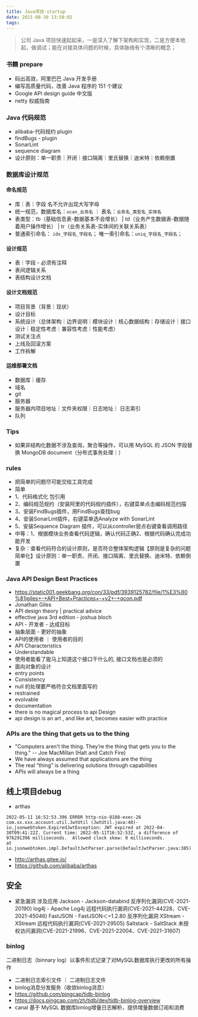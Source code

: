 ```yaml
---
title: Java项目-startup
date: 2021-08-30 13:58:02
tags:
---
```


> 公司 Java 项目快速起起来，一是深入了解下架构和实现，二是方便本地起，做调试；能在对接具体问题的时候，具体脉络有个清晰的概念；

### 书籍 prepare

- 码出高效，阿里巴巴 Java 开发手册
- 编写高质量代码，改善 Java 程序的 151 个建议
- Google API design guide 中文版
- netty 权威指南

### Java 代码规范

- alibaba-代码规约 plugin
- findBugs - plugin
- SonarLint
- sequence diagram
- 设计原则：单一职责｜开闭｜接口隔离｜里氏替换｜迪米特｜依赖倒置

### 数据库设计规范

#### 命名规范

- 库｜表｜字段 名不允许出现大写字母
- 统一规范，数据库名：`ucan_业务名` ｜ 表名：`业务名_类型名_实体名`
- 表类型：tb（基础信息表-数据基本不会增长） | td（业务产生数据表-数据随着用户操作增长） | tr（业务关系表-实体间的关联关系表）
- 普通索引命名： `idx_字段名_字段名`； 唯一索引命名：`uniq_字段名_字段名`；

#### 设计规范

- 表｜字段 - 必须有注释
- 表间逻辑关系
- 表结构设计文档

#### 设计文档规范

- 项目背景（背景｜现状）
- 设计目标
- 系统设计（总体架构｜边界说明｜模块设计｜核心数据结构｜存储设计｜接口设计｜稳定性考虑｜兼容性考虑｜性能考虑）
- 测试关注点
- 上线及回滚方案
- 工作拆解

#### 运维部署文档

- 数据库｜缓存
- 域名
- git
- 服务器
- 服务器内项目地址｜文件夹权限｜日志地址｜ 日志索引
- 队列

### Tips

- 如果非结构化数据不涉及查询，聚合等操作，可以用 MySQL 的 JSON 字段替换 MongoDB document（分布式事务处理｜）

### rules
- 把简单的问题尽可能交给工具完成
- 简单
 - 1、代码格式化 包引用
 - 2、编码规范规约（安装阿里的代码规约插件），右键菜单点击编码规范扫描
 - 3、安装FindBugs插件，用FindBugs查找bug
 - 4、安装SonarLint插件，右键菜单选Analyze with SonarLint
 - 5、安装Sequence Diagram 插件，可以从controller层点右键查看调用路径
- 中等：1、根据模块业务查看代码逻辑，确认代码正确2、根据代码确认完成功能开发
- 复杂：查看代码符合的设计原则，是否符合整体架构逻辑【原则是复杂的问题简单化】设计原则：单一职责、开闭、接口隔离、里氏替换、迪米特、依赖倒置


### Java API Design Best Practices
- https://static001.geekbang.org/con/33/pdf/3939125782/file/1%E3%80%81jgiles+-+API+Best+Practices+-+v2+-+qcon.pdf
- Jonathan Giles
- API design theory | practical advice
- effective java 3rd edition - joshua bloch
- API - 开发者 - 达成目标
- 抽象层面 - 更好的抽象
- API的使用者 ｜ 使用者的目的
- API Characteristics
 - Understandable
  - 使用者能看了能马上知道这个接口干什么的, 接口文档也是必须的
  - 面向对象的设计
  - entry points
 - Consistency
  - null 的处理要严格符合文档里面写的
- restrained
- evolvable
- documentation
- there is no magical process to api Design
- api design is an art , and like art, becomes easier with practice


### APIs are the thing that gets us to the thing
- "Computers aren't the thing. They’re the thing that gets you to the thing."
 -- Joe MacMillan (Halt and Catch Fire)
- We have always assumed that applications are the thing
- The real “thing” is delivering solutions through capabilities
- APIs will always be a thing


## 线上项目debug
- arthas
```
2022-05-11 16:52:53.396 ERROR http-nio-8188-exec-26 com.xx.xxx.account.util.JwtUtil (JwtUtil.java:40)-
io.jsonwebtoken.ExpiredJwtException: JWT expired at 2022-04-30T09:41:22Z. Current time: 2022-05-11T16:52:53Z, a difference of 976291396 milliseconds.  Allowed clock skew: 0 milliseconds.
at io.jsonwebtoken.impl.DefaultJwtParser.parse(DefaultJwtParser.java:385)
```
- http://arthas.gitee.io/
- https://github.com/alibaba/arthas



## 安全
- 紧急漏洞
涉及应用
Jackson - Jackson-databind 反序列化漏洞(CVE-2021-20190)
log4j - Apache Log4j 远程代码执行漏洞(CVE-2021-44228、CVE-2021-45046)
FastJSON - FastJSON＜=1.2.80 反序列化漏洞
XStream - XStream 远程代码执行漏洞(CVE-2021-29505)
Saltstack - SaltStack 未授权访问漏洞(CVE-2021-21996、CVE-2021-22004、CVE-2021-31607)

### binlog
二进制日志（binnary log）以事件形式记录了对MySQL数据库执行更改的所有操作
- 二进制日志索引文件 ｜ 二进制日志文件
- binlog消息分发服务（收敛binlog消息）
- https://github.com/pingcap/tidb-binlog
- https://docs.pingcap.com/zh/tidb/dev/tidb-binlog-overview
- canal 基于 MySQL 数据库binlog增量日志解析，提供增量数据订阅和消费